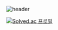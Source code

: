 ![header](https://capsule-render.vercel.app/api?type=venom&color=gradient&height=170&section=header&text=Life%20is%20ぴえん&fontSize=50)

[![Solved.ac
프로필](http://mazassumnida.wtf/api/mini/generate_badge?boj=2with13)](https://solved.ac/2with13)
